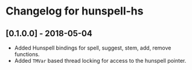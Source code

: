 # Changelog for hunspell-hs

## [0.1.0.0] - 2018-05-04

- Added Hunspell bindings for spell, suggest, stem, add, remove functions.
- Added `TMVar` based thread locking for access to the hunspell pointer.
